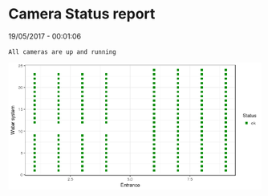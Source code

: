 Camera Status report
================
19/05/2017 - 00:01:06

    All cameras are up and running

![](camreport_files/figure-markdown_github/unnamed-chunk-2-1.png)
